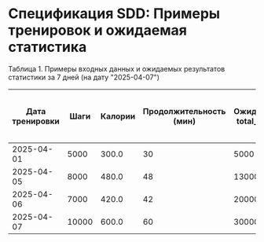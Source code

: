 # Спецификация SDD: Примеры тренировок и ожидаемая статистика

Таблица 1. Примеры входных данных и ожидаемых результатов статистики за 7 дней (на дату "2025-04-07")

| Дата тренировки | Шаги | Калории | Продолжительность (мин) | Ожидаемое total_steps | Ожидаемое total_calories | Ожидаемое avg_steps_per_day (7 дней) | Ожидаемое avg_calories_per_day (7 дней) | Ожидаемый прогресс по шагам (цель: 35000) | Ожидаемый прогресс по калориям (цель: 2500) |
|------------------|------|---------|--------------------------|------------------------|---------------------------|---------------------------------------|------------------------------------------|--------------------------------------------|----------------------------------------------|
| 2025-04-01       | 5000 | 300.0   | 30                       | 5000                   | 300.0                     | 714                                   | 42.86                                    | 14.29%                                     | 12.00%                                       |
| 2025-04-05       | 8000 | 480.0   | 48                       | 13000                  | 780.0                     | 1857                                  | 111.43                                   | 37.14%                                     | 31.20%                                       |
| 2025-04-06       | 7000 | 420.0   | 42                       | 20000                  | 1200.0                    | 2857                                  | 171.43                                   | 57.14%                                     | 48.00%                                       |
| 2025-04-07       | 10000| 600.0   | 60                       | 30000                  | 1800.0                    | 4285                                  | 257.14                                   | 85.71%                                     | 72.00%                                       |